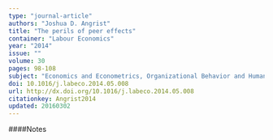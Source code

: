 ```yaml
---
type: "journal-article"
authors: "Joshua D. Angrist"
title: "The perils of peer effects"
container: "Labour Economics"
year: "2014"
issue: ""
volume: 30
pages: 98-108
subject: "Economics and Econometrics, Organizational Behavior and Human Resource Management"
doi: 10.1016/j.labeco.2014.05.008
url: http://dx.doi.org/10.1016/j.labeco.2014.05.008
citationkey: Angrist2014
updated: 20160302
---
```


####Notes
